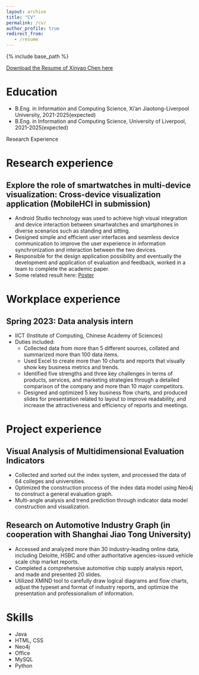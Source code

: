 ```yaml
---
layout: archive
title: "CV"
permalink: /cv/
author_profile: true
redirect_from:
   - /resume
---
```


{% include base_path %}

[Download the Resume of Xinyao Chen here](../files/Xinyao_Chen_CV.pdf)

Education
======
* B.Eng. in Information and Computing Science, Xi’an Jiaotong-Liverpool University, 2021-2025(expected)
* B.Eng. in Information and Computing Science, University of Liverpool, 2021-2025(expected)

Research Experience


Research experience
======

Explore the role of smartwatches in multi-device visualization: Cross-device visualization application (MobileHCI in submission)
-----
  * Android Studio technology was used to achieve high visual integration and device interaction between smartwatches and smartphones in diverse scenarios such as standing and sitting.
  * Designed simple and efficient user interfaces and seamless device communication to improve the user experience in information synchronization and interaction between the two devices.
  * Responsible for the design application possibility and eventually the development and application of evaluation and feedback, worked in a team to complete the academic paper.
  * Some related result here: [Poster](../images/SURF-2023-0023-Poster.png)


Workplace experience
======

Spring 2023: Data analysis intern
-----
  * IICT (Institute of Computing, Chinese Academy of Sciences)
  * Duties included:
    * Collected data from more than 5 different sources, collated and summarized more than 100 data items.
    * Used Excel to create more than 10 charts and reports that visually show key business metrics and trends.
    * Identified five strengths and three key challenges in terms of products, services, and marketing strategies through a detailed comparison of the company and more than 10 major competitors.
    * Designed and optimized 5 key business flow charts, and produced slides for presentation related to layout to improve readability, and increase the attractiveness and efficiency of reports and meetings.

Project experience
======

Visual Analysis of Multidimensional Evaluation Indicators
-----
  * Collected and sorted out the index system, and processed the data of 64 colleges and universities.
  * Optimized the construction process of the index data model using Neo4j to construct a general evaluation graph.
  * Multi-angle analysis and trend prediction through indicator data model construction and visualization.

Research on Automotive Industry Graph (in cooperation with Shanghai Jiao Tong University) 
-----
  * Accessed and analyzed more than 30 industry-leading online data, including Deloitte, HSBC and other authoritative agencies-issued vehicle scale chip market reports.
  * Completed a comprehensive automotive chip supply analysis report, and made and presented 20 slides.
  * Utilized XMIND tool to carefully draw logical diagrams and flow charts, adjust the typeset and format of industry reports, and optimize the presentation and professionalism of information.

Skills
======
* Java
* HTML, CSS
* Neo4j
* Office 
* MySQL
* Python

  
